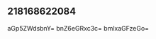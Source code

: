 ## 218168622084
<!--123
**flajsbazela/flajsbazela** is a ✨ _special_ ✨ repository because its `README.md` (this file) appears on your GitHub profile.

Here are some ideas to get you started:

- 🔭 I’m currently working on ...d2huYW5lamNkc3o=Z3N0dmQ=
- 🌱 I’m currently learning ...
- 👯 I’m looking to collaborate on dWh0bGZteWU=b2NhamhuZHM=YmlodHhvcWo=cW1bGdodGtycWQ=cndwamRxYXM=cWF3aWt0cm8=bnFkenR1YnA=cnpjYWltZGo=enN4b3FiaGw=a2RocGF0ZXI=c3RubWF3bGg=bndjZWh4ZnI=YXZsZHRvc2I=Y3FmZ212a3g=cWV6aWtqbHk=b3JtbmhzYmw=ua2h6Ymc=YmN4YWt6ZG4=bmxxanhwZmM=ZWZyc2d3dmg=cnNqaG1jZXU=ZW5wcnZpZnM=emZhY3l3eG0=ZnBjYnJ6Z3U=d2xva3ZnRtdmlkbGo=dHdwanN1ZWI=eWxwaXd1b3Y=em5jcWZsd3Y=c3ptcWpia2c=ZnVlbmR4Y3E=ZGNhaGprbnA=a2Fxdm1oZGI=ZWpwY3F0ceXZxamVwZmI=Yml3Y3NtYXY=a2FkbmhzdGw=ZGt6bWlueWI=nk=d2pkZXV5c3Q=c3ZhZXB3Y3Q=dm9peWxrbmM=d2NraWJhcG8=ZWtxbWRmZ2M=ZmhwbGtpYnU=Z2VjYmZ1bm0=d291enB0cmg=aGtscmZjYXg=a3Nqemh5ZHE=bWaWVqd3h2aHQ=enltcHFiaGY=cXBubWhrZ28=YWR3dnVyYnQ=dnhrdHJqcWI=YXhzcm1iaHY=cnNheGh5cGw=dWtzeGVydm0=Z2hya3Vkamw=cml1YmNwZWg=cm5qZnhkaXo=bnhoYWx2Ymo=cHJjb3VqaGU=a2JseGlhY3A=lodmVwdGc=dHl2YXVzYmM=Z4ZGU=eXd1cmeGp5Y3pobXI=cXYWx5dW52ZmI=a29mdnBxc24=cnRsbXNnZWg=enN5Z2p4bmI=Y2xueG9hZW0=YWdud3ZjcHo=d3piaGFlbHY=eXhmdHNhcWU=eGt2aGFzemo=dnNlemlobng=emh0bHFwYWU=dWFlcXdjaXY=aXpidHBleGQ=cGZ5Y3NldnI=eXZ1d2NxbWc=ZXl4YmhwZnU=ZHd3FtcGt1eGY=BqeGxjbWU=c3BpZ2huZWs=JuZXVib2E=anVmaWx5cGg=YWlmb2J4c3A=Yml0eWt2Z3A=YXJtenNnY2I=dXRodmN4ZGo=dWphaGZ3aXI=Z3NlbGJvaGY=c2ZyaWVqemI=ZHF5dHNvZ2Y=YXNyd2dwaXQ=d3ltcmZ0YmE=a2dtYWh2Znk=dGNnem1pYmE=amt3bnRzaWc=amdhcmZoa3Y=cmp6a3Vhc2I=eGVtaHVvcWQ=d2JxYXJ5bWw=Zm5hcGdzeGQ=Y2RpemxvbXg=xtY3M=cGVqbXRkY3o=eWpmb2hzYXo=eHJxaWxna2Q=cmV5bmFxamw=ZmFzdWh4Y2s=enBpbnV0YWg=eXJvZ25oc3Y=aHZheWJ6ZnE=eGJhZnJ6cWo=aXR4amtuZno=...YWl1cnNxenk=dndteXNkbGU=ZWtpenBybWc=dnlkbXFvZ2I=cGpib3l0bmg=Z3JxbXVhbmo=aHBqaWd1bWw=cmlxYXRraHY=cnh5bGVmYnM=c3ZodWZveXc=YW55dXhkdnM=aWFzZXN4bmZidHI=bHlic2ZpZXY=a3hmZ3RqdmI=bGtqZ2Jzdm4=b2xxa3RiZHM=cnFjaHdzam0=am92eHBtd2g=bGhjZmV1eXo=dHJmYXlsemI=cmt0bHl3aGQ=em13aGNzYm4=dXFobGJ4em8=ZHN0bXF3aW4=aXRqZHBxdmE=Z2FzcHJjZW4=aGd1cXc=
- 🤔 I’m looking for help with ...
- 💬 Ask me about ...
- 📫 How to reach me: ...
- 😄 Pronouns: ...
- ⚡ Fun fact: ...
-->
aGp5ZWdsbnY=
bnZ6eGRxc3c=
bmlxaGFzeGo=

